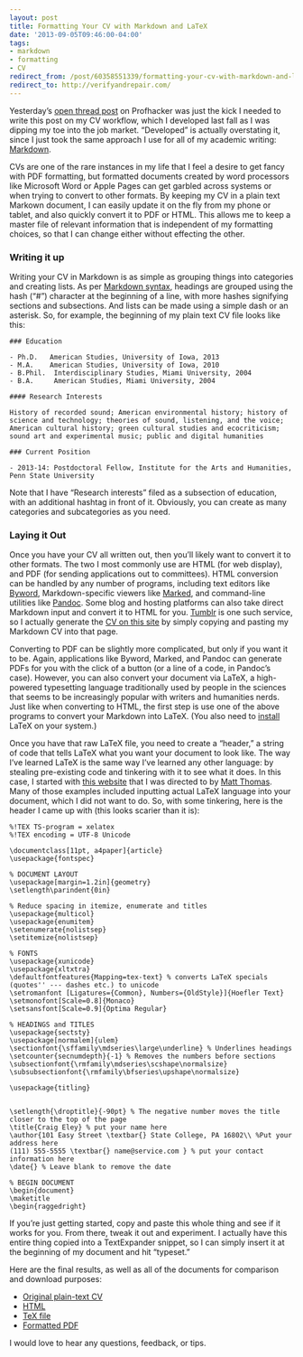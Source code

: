 ```yaml
---
layout: post 
title: Formatting Your CV with Markdown and LaTeX 
date: '2013-09-05T09:46:00-04:00' 
tags: 
- markdown 
- formatting 
- CV 
redirect_from: /post/60358551339/formatting-your-cv-with-markdown-and-latex/
redirect_to: http://verifyandrepair.com/
---
```


Yesterday’s [open thread post](http://chronicle.com/blogs/profhacker/open-thread-wednesday-best-cv-formats/52021) on Profhacker was just the kick I needed to write this post on my CV workflow, which I developed last fall as I was dipping my toe into the job market. “Developed” is actually overstating it, since I just took the same approach I use for all of my academic writing: [Markdown](/post/45896860184/the-digital-dissertator-academic-writing-and).

CVs are one of the rare instances in my life that I feel a desire to get fancy with PDF formatting, but formatted documents created by word processors like Microsoft Word or Apple Pages can get garbled across systems or when trying to convert to other formats. By keeping my CV in a plain text Markown document, I can easily update it on the fly from my phone or tablet, and also quickly convert it to PDF or HTML. This allows me to keep a master file of relevant information that is independent of my formatting choices, so that I can change either without effecting the other.

### Writing it up

Writing your CV in Markdown is as simple as grouping things into categories and creating lists. As per [Markdown syntax](http://daringfireball.net/projects/markdown/syntax), headings are grouped using the hash (“\#”) character at the beginning of a line, with more hashes signifying sections and subsections. And lists can be made using a simple dash or an asterisk. So, for example, the beginning of my plain text CV file looks like this:

	### Education 

	- Ph.D.   American Studies, University of Iowa, 2013 
	- M.A.    American Studies, University of Iowa, 2010 
	- B.Phil.  Interdisciplinary Studies, Miami University, 2004 
	- B.A.     American Studies, Miami University, 2004

	#### Research Interests 

	History of recorded sound; American environmental history; history of science and technology; theories of sound, listening, and the voice; American cultural history; green cultural studies and ecocriticism; sound art and experimental music; public and digital humanities

	### Current Position 

	- 2013-14: Postdoctoral Fellow, Institute for the Arts and Humanities, Penn State University

Note that I have “Research interests” filed as a subsection of education, with an additional hashtag in front of it. Obviously, you can create as many categories and subcategories as you need.

### Laying it Out

Once you have your CV all written out, then you’ll likely want to convert it to other formats. The two I most commonly use are HTML (for web display), and PDF (for sending applications out to committees). HTML conversion can be handled by any number of programs, including text editors like [Byword](http://bywordapp.com/), Markdown-specific viewers like [Marked](http://markedapp.com/), and command-line utilities like [Pandoc](http://johnmacfarlane.net/pandoc/). Some blog and hosting platforms can also take direct Markdown input and convert it to HTML for you. [Tumblr](http://www.tumblr.com/) is one such service, so I actually generate the [CV on this site](/cv) by simply copying and pasting my Markdown CV into that page.

Converting to PDF can be slightly more complicated, but only if you want it to be. Again, applications like Byword, Marked, and Pandoc can generate PDFs for you with the click of a button (or a line of a code, in Pandoc’s case). However, you can also convert your document via LaTeX, a high-powered typesetting language traditionally used by people in the sciences that seems to be increasingly popular with writers and humanities nerds. Just like when converting to HTML, the first step is use one of the above programs to convert your Markdown into LaTeX. (You also need to [install](http://tug.org/mactex/) LaTeX on your system.)

Once you have that raw LaTeX file, you need to create a “header,” a string of code that tells LaTeX what you want your document to look like. The way I’ve learned LaTeX is the same way I’ve learned any other language: by stealing pre-existing code and tinkering with it to see what it does. In this case, I started with [this website](http:/nitens.org/taraborelli/cvtex) that I was directed to by [Matt Thomas](https://twitter.com/mattthomas). Many of those examples included inputting actual LaTeX language into your document, which I did not want to do. So, with some tinkering, here is the header I came up with (this looks scarier than it is):

	%!TEX TS-program = xelatex
	%!TEX encoding = UTF-8 Unicode

	\documentclass[11pt, a4paper]{article}
	\usepackage{fontspec} 

	% DOCUMENT LAYOUT
	\usepackage[margin=1.2in]{geometry} 
	\setlength\parindent{0in}

	% Reduce spacing in itemize, enumerate and titles
	\usepackage{multicol}
	\usepackage{enumitem}
	\setenumerate{nolistsep}
	\setitemize{nolistsep}

	% FONTS
	\usepackage{xunicode}
	\usepackage{xltxtra}
	\defaultfontfeatures{Mapping=tex-text} % converts LaTeX specials (quotes'' --- dashes etc.) to unicode
	\setromanfont [Ligatures={Common}, Numbers={OldStyle}]{Hoefler Text}
	\setmonofont[Scale=0.8]{Monaco} 
	\setsansfont[Scale=0.9]{Optima Regular} 

	% HEADINGS and TITLES
	\usepackage{sectsty} 
	\usepackage[normalem]{ulem} 
	\sectionfont{\sffamily\mdseries\large\underline} % Underlines headings
	\setcounter{secnumdepth}{-1} % Removes the numbers before sections
	\subsectionfont{\rmfamily\mdseries\scshape\normalsize} 
	\subsubsectionfont{\rmfamily\bfseries\upshape\normalsize} 

	\usepackage{titling}


	\setlength{\droptitle}{-90pt} % The negative number moves the title closer to the top of the page
	\title{Craig Eley} % put your name here
	\author{101 Easy Street \textbar{} State College, PA 16802\\ %Put your address here
	(111) 555-5555 \textbar{} name@service.com } % put your contact information here
	\date{} % Leave blank to remove the date

	% BEGIN DOCUMENT
	\begin{document}
	\maketitle
	\begin{raggedright}

If you’re just getting started, copy and paste this whole thing and see if it works for you. From there, tweak it out and experiment. I actually have this entire thing copied into a TextExpander snippet, so I can simply insert it at the beginning of my document and hit “typeset.”

Here are the final results, as well as all of the documents for comparison and download purposes:

-   [Original plain-text CV](http://d.pr/lFcc) 
-   [HTML](http://d.pr/jT4f) 
-   [TeX file](http://d.pr/cBFV) 
-   [Formatted PDF](http://d.pr/Xd6G)

I would love to hear any questions, feedback, or tips.

